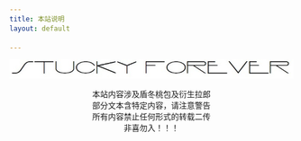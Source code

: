 ```yaml
---
title: 本站说明
layout: default

---  
```



![stucky forever](assets/img/sf.jpg "stucky forever")  
<div style="text-align:center;">
	本站内容涉及盾冬桃包及衍生拉郎
</div>
<div style="text-align:center;">
	部分文本含特定内容，请注意警告
</div>
<div style="text-align:center;">
	所有内容禁止任何形式的转载二传
</div>
<div style="text-align:center;">
	非喜勿入！！！
</div>
